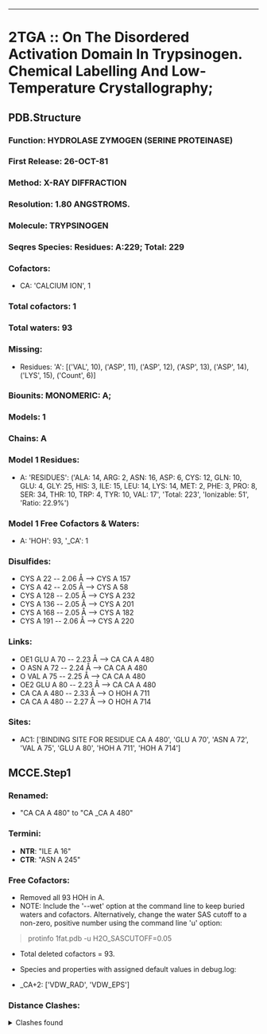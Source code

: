 ---
# 2TGA :: On The Disordered Activation Domain In Trypsinogen. Chemical Labelling And Low-Temperature Crystallography;
## PDB.Structure
### Function: HYDROLASE ZYMOGEN (SERINE PROTEINASE)
### First Release: 26-OCT-81
### Method: X-RAY DIFFRACTION
### Resolution: 1.80 ANGSTROMS.
### Molecule: TRYPSINOGEN
### Seqres Species: Residues: A:229; Total: 229
### Cofactors:
  -  CA:
 'CALCIUM ION', 1

### Total cofactors: 1
### Total waters: 93
### Missing:
  - Residues:
 'A': [('VAL', 10), ('ASP', 11), ('ASP', 12), ('ASP', 13), ('ASP', 14), ('LYS', 15), ('Count', 6)]

### Biounits: MONOMERIC: A;
### Models: 1
### Chains: A
### Model 1 Residues:
  - A:
 'RESIDUES': ('ALA: 14, ARG: 2, ASN: 16, ASP: 6, CYS: 12, GLN: 10, GLU: 4, GLY: 25, HIS: 3, ILE: 15, LEU: 14, LYS: 14, MET: 2, PHE: 3, PRO: 8, SER: 34, THR: 10, TRP: 4, TYR: 10, VAL: 17', 'Total: 223', 'Ionizable: 51',
              'Ratio: 22.9%')

### Model 1 Free Cofactors & Waters:
  - A:
 'HOH': 93, '_CA': 1

### Disulfides:
  - CYS A  22 -- 2.06 Å --> CYS A 157
  - CYS A  42 -- 2.05 Å --> CYS A  58
  - CYS A 128 -- 2.05 Å --> CYS A 232
  - CYS A 136 -- 2.05 Å --> CYS A 201
  - CYS A 168 -- 2.05 Å --> CYS A 182
  - CYS A 191 -- 2.06 Å --> CYS A 220

### Links:
  - OE1 GLU A 70 -- 2.23 Å --> CA  CA A 480
  - O  ASN A 72 -- 2.24 Å --> CA  CA A 480
  - O  VAL A 75 -- 2.25 Å --> CA  CA A 480
  - OE2 GLU A 80 -- 2.23 Å --> CA  CA A 480
  - CA  CA A 480 -- 2.33 Å --> O  HOH A 711
  - CA  CA A 480 -- 2.27 Å --> O  HOH A 714

### Sites:
  - AC1: ['BINDING SITE FOR RESIDUE CA A 480', 'GLU A  70', 'ASN A  72', 'VAL A  75', 'GLU A  80', 'HOH A 711', 'HOH A 714']

## MCCE.Step1
### Renamed:
  - "CA    CA A 480" to "CA   _CA A 480"

### Termini:
 - <strong>NTR</strong>: "ILE A  16"
 - <strong>CTR</strong>: "ASN A 245"

### Free Cofactors:
  - Removed all 93 HOH in A.
  - NOTE: Include the '--wet' option at the command line to keep buried waters and cofactors. Alternatively, change the water SAS cutoff to a non-zero, positive number using the command line 'u' option:
  > protinfo 1fat.pdb -u H2O_SASCUTOFF=0.05
  - Total deleted cofactors = 93.
  - Species and properties with assigned default values in debug.log:

  - _CA+2: ['VDW_RAD', 'VDW_EPS']


### Distance Clashes:
<details><summary>Clashes found</summary>

- d= 1.55: " CA  NTR A  16" to " CB  ILE A  16"

</details>

